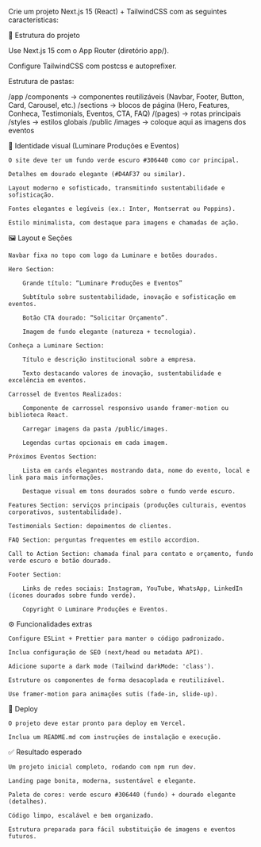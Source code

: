 Crie um projeto Next.js 15 (React) + TailwindCSS com as seguintes características:

📌 Estrutura do projeto

Use Next.js 15 com o App Router (diretório app/).

Configure TailwindCSS com postcss e autoprefixer.

Estrutura de pastas:

/app
  /components   -> componentes reutilizáveis (Navbar, Footer, Button, Card, Carousel, etc.)
  /sections     -> blocos de página (Hero, Features, Conheca, Testimonials, Eventos, CTA, FAQ)
  /(pages)      -> rotas principais
  /styles       -> estilos globais
/public
  /images       -> coloque aqui as imagens dos eventos


🎨 Identidade visual (Luminare Produções e Eventos)

    O site deve ter um fundo verde escuro #306440 como cor principal.

    Detalhes em dourado elegante (#D4AF37 ou similar).

    Layout moderno e sofisticado, transmitindo sustentabilidade e sofisticação.

    Fontes elegantes e legíveis (ex.: Inter, Montserrat ou Poppins).

    Estilo minimalista, com destaque para imagens e chamadas de ação.

🖼️ Layout e Seções

    Navbar fixa no topo com logo da Luminare e botões dourados.

    Hero Section:

        Grande título: “Luminare Produções e Eventos”

        Subtítulo sobre sustentabilidade, inovação e sofisticação em eventos.

        Botão CTA dourado: “Solicitar Orçamento”.

        Imagem de fundo elegante (natureza + tecnologia).

    Conheça a Luminare Section:

        Título e descrição institucional sobre a empresa.

        Texto destacando valores de inovação, sustentabilidade e excelência em eventos.

    Carrossel de Eventos Realizados:

        Componente de carrossel responsivo usando framer-motion ou biblioteca React.

        Carregar imagens da pasta /public/images.

        Legendas curtas opcionais em cada imagem.

    Próximos Eventos Section:

        Lista em cards elegantes mostrando data, nome do evento, local e link para mais informações.

        Destaque visual em tons dourados sobre o fundo verde escuro.

    Features Section: serviços principais (produções culturais, eventos corporativos, sustentabilidade).

    Testimonials Section: depoimentos de clientes.

    FAQ Section: perguntas frequentes em estilo accordion.

    Call to Action Section: chamada final para contato e orçamento, fundo verde escuro e botão dourado.

    Footer Section:

        Links de redes sociais: Instagram, YouTube, WhatsApp, LinkedIn (ícones dourados sobre fundo verde).

        Copyright © Luminare Produções e Eventos.

⚙️ Funcionalidades extras

    Configure ESLint + Prettier para manter o código padronizado.

    Inclua configuração de SEO (next/head ou metadata API).

    Adicione suporte a dark mode (Tailwind darkMode: 'class').

    Estruture os componentes de forma desacoplada e reutilizável.

    Use framer-motion para animações sutis (fade-in, slide-up).

🚀 Deploy

    O projeto deve estar pronto para deploy em Vercel.

    Inclua um README.md com instruções de instalação e execução.

✅ Resultado esperado

    Um projeto inicial completo, rodando com npm run dev.

    Landing page bonita, moderna, sustentável e elegante.

    Paleta de cores: verde escuro #306440 (fundo) + dourado elegante (detalhes).

    Código limpo, escalável e bem organizado.

    Estrutura preparada para fácil substituição de imagens e eventos futuros.